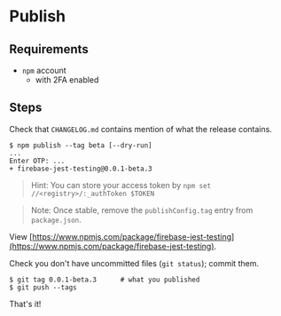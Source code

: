 # Publish

## Requirements

- `npm` account
   - with 2FA enabled

## Steps

Check that `CHANGELOG.md` contains mention of what the release contains.

```
$ npm publish --tag beta [--dry-run]
...
Enter OTP: ...
+ firebase-jest-testing@0.0.1-beta.3
```

>Hint: You can store your access token by `npm set //<registry>/:_authToken $TOKEN`

>Note: Once stable, remove the `publishConfig.tag` entry from `package.json`.

View [https://www.npmjs.com/package/firebase-jest-testing](https://www.npmjs.com/package/firebase-jest-testing).

Check you don't have uncommitted files (`git status`); commit them.
 
```
$ git tag 0.0.1-beta.3    	# what you published
$ git push --tags
```

That's it!


